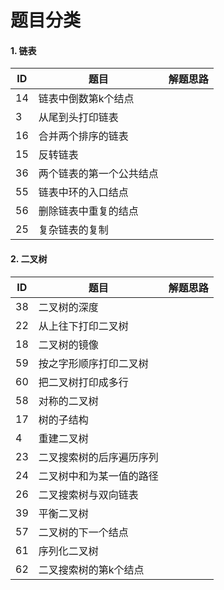 # 题目分类

#### 1. 链表

| ID   | 题目                     | 解题思路 |
| ---- | ------------------------ | -------- |
| 14   | 链表中倒数第k个结点      |          |
| 3    | 从尾到头打印链表         |          |
| 16   | 合并两个排序的链表       |          |
| 15   | 反转链表                 |          |
| 36   | 两个链表的第一个公共结点 |          |
| 55   | 链表中环的入口结点       |          |
| 56   | 删除链表中重复的结点     |          |
| 25   | 复杂链表的复制           |          |

#### 2. 二叉树

| ID   | 题目                     | 解题思路 |
| ---- | ------------------------ | -------- |
| 38   | 二叉树的深度             |          |
| 22   | 从上往下打印二叉树       |          |
| 18   | 二叉树的镜像             |          |
| 59   | 按之字形顺序打印二叉树   |          |
| 60   | 把二叉树打印成多行       |          |
| 58   | 对称的二叉树             |          |
| 17   | 树的子结构               |          |
| 4    | 重建二叉树               |          |
| 23   | 二叉搜索树的后序遍历序列 |          |
| 24   | 二叉树中和为某一值的路径 |          |
| 26   | 二叉搜索树与双向链表     |          |
| 39   | 平衡二叉树               |          |
| 57   | 二叉树的下一个结点       |          |
| 61   | 序列化二叉树             |          |
| 62   | 二叉搜索树的第k个结点    |          |

